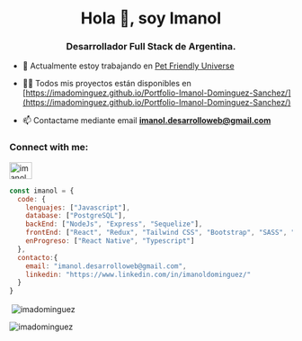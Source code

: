 <h1 align="center">Hola 👋, soy Imanol</h1>
<h3 align="center">Desarrollador Full Stack de Argentina.</h3>

- 🔭 Actualmente estoy trabajando en [Pet Friendly Universe](https://github.com/PetFriendlyUniverse/Henry-Pf)

- 👨‍💻 Todos mis proyectos están disponibles en [https://imadominguez.github.io/Portfolio-Imanol-Dominguez-Sanchez/](https://imadominguez.github.io/Portfolio-Imanol-Dominguez-Sanchez/)

- 📫 Contactame mediante email **imanol.desarrolloweb@gmail.com**

<h3 align="left">Connect with me:</h3>
<p align="left">
<a href="https://linkedin.com/in/imanoldominguez" target="blank"><img align="center" src="https://raw.githubusercontent.com/rahuldkjain/github-profile-readme-generator/master/src/images/icons/Social/linked-in-alt.svg" alt="imanoldominguez" height="30" width="40" /></a>
</p>

```js
const imanol = {
  code: {
    lenguajes: ["Javascript"],
    database: ["PostgreSQL"],
    backEnd: ["NodeJs", "Express", "Sequelize"],
    frontEnd: ["React", "Redux", "Tailwind CSS", "Bootstrap", "SASS", "CSS Modules", "HTML 5", "CSS 3"],
    enProgreso: ["React Native", "Typescript"]
  },
  contacto:{
    email: "imanol.desarrolloweb@gmail.com",
    linkedin: "https://www.linkedin.com/in/imanoldominguez/"
  }
}
```



<p>&nbsp;<img align="center" src="https://github-readme-stats.vercel.app/api?username=imadominguez&show_icons=true&theme=dark&title_color=006499&text_color=007ebd&bg_color=2e2e2e&locale=en" alt="imadominguez" /></p>

<p><img align="center" src="https://github-readme-streak-stats.herokuapp.com/?user=imadominguez&theme=dark" alt="imadominguez" /></p>

